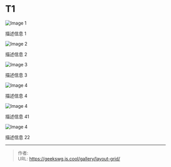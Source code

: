 # T1


<div class="grid grid-cols-2 sm:grid-cols-3 md:grid-cols-4 lg:grid-cols-5 gap-4 p-4">
  <div class="relative group">
    <img src="https://via.placeholder.com/300" alt="Image 1" class="w-full h-full object-cover rounded-lg">
    <div class="absolute bottom-0 left-0 right-0 bg-black bg-opacity-50 text-white text-center p-0 max-h-0 group-hover:max-h-24 overflow-hidden transition-all duration-300">
      <p>描述信息 1</p>
    </div>
  </div>

  <div class="relative group">
    <img src="https://via.placeholder.com/300" alt="Image 2" class="w-full h-full object-cover rounded-lg">
    <div class="absolute bottom-0 left-0 right-0 bg-black bg-opacity-50 text-white text-center p-0 max-h-0 group-hover:max-h-24 overflow-hidden transition-all duration-300">
      <p>描述信息 2</p>
    </div>
  </div>

  <div class="relative group">
    <img src="https://via.placeholder.com/300" alt="Image 3" class="w-full h-full object-cover rounded-lg">
    <div class="absolute bottom-0 left-0 right-0 bg-black bg-opacity-50 text-white text-center p-0 max-h-0 group-hover:max-h-24 overflow-hidden transition-all duration-300">
      <p>描述信息 3</p>
    </div>
  </div>

  <div class="relative group">
    <img src="https://via.placeholder.com/500" alt="Image 4" class="w-full h-full object-cover rounded-lg">
    <div class="absolute bottom-0 left-0 right-0 bg-black bg-opacity-50 text-white text-center p-0 max-h-0 group-hover:max-h-24 overflow-hidden transition-all duration-300">
      <p>描述信息 4</p>
    </div>
  </div>
  <div class="relative group cursor-pointer overflow-hidden ">
    <img src="https://via.placeholder.com/600X400" alt="Image 4" class="w-full h-full object-cover">
    <div class="absolute bottom-0 left-0 right-0 bg-black bg-opacity-50 text-white text-center p-0 max-h-0 group-hover:max-h-96 overflow-hidden transition-all duration-300">
      <p cursor-pointer>描述信息 41</p>
    </div>
  </div>

  <div class="relative group cursor-pointer overflow-hidden min-h-64">
    <img src="https://via.placeholder.com/300X400" alt="Image 4" class="w-full h-full object-cover">
    <div class="absolute bottom-0 left-0 right-0 bg-black bg-opacity-50 text-white text-center p-0 max-h-0 group-hover:max-h-96 overflow-hidden transition-all duration-300">
      <p cursor-pointer>描述信息 22</p>
    </div>
  </div>

</div>



---

> 作者: <no value>  
> URL: https://geekswg.js.cool/gallery/layout-grid/  

